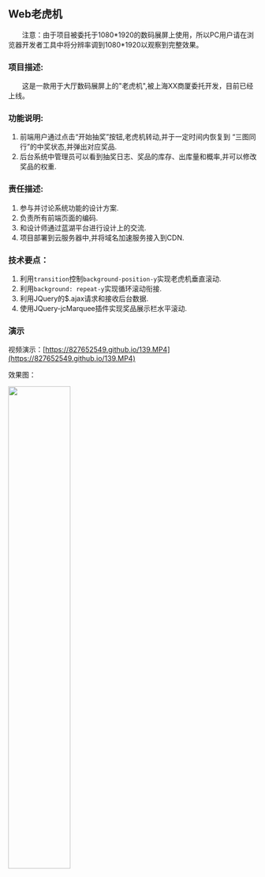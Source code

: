 ## Web老虎机

&emsp;&emsp;注意：由于项目被委托于1080\*1920的数码展屏上使用，所以PC用户请在浏览器开发者工具中将分辨率调到1080\*1920以观察到完整效果。

### 项目描述:
&emsp;&emsp;这是一款用于大厅数码展屏上的"老虎机",被上海XX商厦委托开发，目前已经上线。
### 功能说明:
1. 前端用户通过点击“开始抽奖”按钮,老虎机转动,并于一定时间内恢复到 “三图同行”的中奖状态,并弹出对应奖品.
2. 后台系统中管理员可以看到抽奖日志、奖品的库存、出库量和概率,并可以修改奖品的权重.
### 责任描述:
1. 参与并讨论系统功能的设计方案.
2. 负责所有前端页面的编码.
3. 和设计师通过蓝湖平台进行设计上的交流.
4. 项目部署到云服务器中,并将域名加速服务接入到CDN.
### 技术要点：
1. 	利用`transition`控制`background-position-y`实现老虎机垂直滚动.
2. 利用`background: repeat-y`实现循环滚动衔接.
3. 利用JQuery的$.ajax请求和接收后台数据.
4. 使用JQuery-jcMarquee插件实现奖品展示栏水平滚动.

### 演示
视频演示：[https://827652549.github.io/139.MP4](https://827652549.github.io/139.MP4)

效果图：

<img src="https://s2.ax1x.com/2020/02/22/3MFkuV.jpg" width="50%" align="middle"/>
